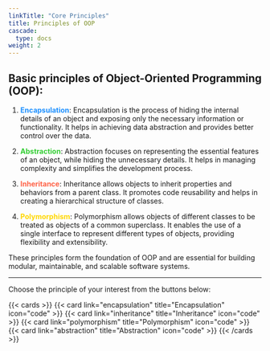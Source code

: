 ```yaml
---
linkTitle: "Core Principles"
title: Principles of OOP
cascade:
  type: docs
weight: 2
---
```


## Basic principles of Object-Oriented Programming (OOP):

1. <font color="#1E90FF">**Encapsulation**</font>: Encapsulation is the process of hiding the internal details of an object and exposing only the necessary information or functionality. It helps in achieving data abstraction and provides better control over the data.

2. <font color="#32CD32">**Abstraction**</font>: Abstraction focuses on representing the essential features of an object, while hiding the unnecessary details. It helps in managing complexity and simplifies the development process.

3. <font color="#FF6347">**Inheritance**</font>: Inheritance allows objects to inherit properties and behaviors from a parent class. It promotes code reusability and helps in creating a hierarchical structure of classes.

4. <font color="#FFD700">**Polymorphism**</font>: Polymorphism allows objects of different classes to be treated as objects of a common superclass. It enables the use of a single interface to represent different types of objects, providing flexibility and extensibility.


These principles form the foundation of OOP and are essential for building modular, maintainable, and scalable software systems.

___


Choose the principle of your interest from the buttons below:

{{< cards >}}
  {{< card link="encapsulation" title="Encapsulation" icon="code" >}}
  {{< card link="inheritance" title="Inheritance" icon="code" >}}
  {{< card link="polymorphism" title="Polymorphism" icon="code" >}}
  {{< card link="abstraction" title="Abstraction" icon="code" >}}
{{< /cards >}}